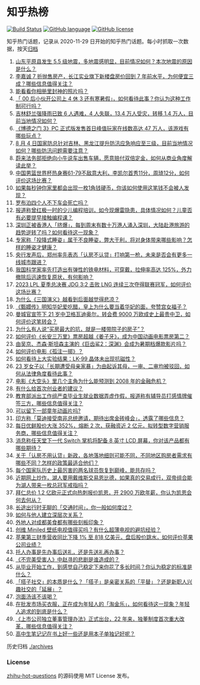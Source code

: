 # 知乎热榜
[![Build Status](https://github.com/ToWeLong/zhihu-hot-questions/workflows/CI/badge.svg)](https://github.com/ToWeLong/zhihu-hot-questions/actions)
[![GitHub language](https://img.shields.io/badge/language-golang-orange.svg)](https://golang.org/)
[![GitHub license](https://img.shields.io/github/license/ToWeLong/zhihu-hot-questions)](https://github.com/ToWeLong/zhihu-hot-questions/blob/main/LICENSE)

知乎热门话题，记录从 2020-11-29 日开始的知乎热门话题。每小时抓取一次数据，按天[归档](./archives)

<!-- BEGIN -->

1. [山东平原县发生 5.5 级地震，多地震感明显，目前情况如何？本次地震的原因是什么？](https://www.zhihu.com/question/615880829)
1. [李嘉诚 7 折抛售房产，长江实业旗下新楼盘房价回到 7 年前水平，为何便宜三成？哪些信息值得关注？](https://www.zhihu.com/question/615775834)
1. [能看看你相册里封神的照片吗？](https://www.zhihu.com/question/608906016)
1. [「 00 后小伙开公司上 4 休 3 还有寒暑假」，如何看待此事？你认为这种工作制可行吗？](https://www.zhihu.com/question/615597209)
1. [吉林舒兰强降雨已致 6 人遇难，4 人失联，13.4 万人受灾，转移 1.4 万人，目前当地情况如何？](https://www.zhihu.com/question/615776145)
1. [《博德之门 3》PC 正式版发售首日峰值玩家在线数高达  47 万人，该游戏有哪些玩点？](https://www.zhihu.com/question/615643443)
1. [8 月 4 日国家防总针对吉林、黑龙江提升防汛应急响应至三级，目前当地情况如何？哪些防汛问题需要注意？](https://www.zhihu.com/question/615649122)
1. [蔚来法务部拒绝向小牛说车出售车辆，愿意赔付双倍定金，如何从商业角度解读此举？](https://www.zhihu.com/question/615789006)
1. [中国男篮世界杯热身赛61-79不敌意大利，李凯尔首秀11分，周琦12分，如何评价这场比赛？](https://www.zhihu.com/question/615881862)
1. [如果每秒钟你家里都会出现一枚1角钱硬币，你该如何使用这笔钱不会被人发现？](https://www.zhihu.com/question/613588464)
1. [罗布泊四个人不下车会死亡吗？](https://www.zhihu.com/question/615519308)
1. [报道称曾红极一时的少儿编程培训，如今现爆雷隐患，具体情况如何？儿童否有必要提早接触编程课？](https://www.zhihu.com/question/615798625)
1. [深圳正被香港人「挤爆」，每到周末有数十万港人涌入深圳，大陆赴港旅游的趋势逆转了吗？如何看待这一现象？](https://www.zhihu.com/question/615595021)
1. [专家称「投降式睡姿」属于不良睡姿，弊大于利，将对身体带来哪些影响？怎样的睡姿才健康？](https://www.zhihu.com/question/615756137)
1. [央行发声后，郑州率先表态「认房不认贷」打响第一枪，未来是否会有更多一线城市跟进？](https://www.zhihu.com/question/615678155)
1. [我国科学家率先打造出有弹性的铁电材料，可穿戴，拉伸率高达 125%，外力撤除后迅速恢复原状，有何影响？](https://www.zhihu.com/question/615568746)
1. [2023 LPL 夏季总决赛 JDG 3:2 击败 LNG 连续三次夺得联赛冠军，如何评价这场比赛？](https://www.zhihu.com/question/615792579)
1. [为什么《三国演义》越看到后面越觉得悲凉？](https://www.zhihu.com/question/395022342)
1. [《甄嬛传》明知华妃爱吃醋，皇上为什么要当着华妃的面，夸赞宫女福子？](https://www.zhihu.com/question/599388934)
1. [曼城官宣签下 21 岁中卫格瓦迪奥尔，转会费 9000 万欧成史上最贵中卫，如何评价这笔转会？](https://www.zhihu.com/question/615800773)
1. [为什么有人说“买房最大的坑，就是一楼带院子的房子”？](https://www.zhihu.com/question/545097241)
1. [如何评价《长安三万里》票房超越《姜子牙》，成为中国动画电影票房第二？](https://www.zhihu.com/question/615614275)
1. [由吴京、杰森·斯坦森主演的《巨齿鲨2：深渊》会成为暑期档爆款影片吗？](https://www.zhihu.com/question/615238866)
1. [如何评价电影《孤注一掷》？](https://www.zhihu.com/question/615396611)
1. [如何看待上大实验结果：LK-99 晶体未出现抗磁性？](https://www.zhihu.com/question/615418752)
1. [23 岁女子以「长期遭受母亲家暴」为由起诉其母，一审、二审均被驳回，如何从法律角度看待此事？](https://www.zhihu.com/question/615396434)
1. [电影《大空头》里几个主角为什么能预测到 2008 年的金融危机？](https://www.zhihu.com/question/611538988)
1. [有什么给首次创业者的建议？](https://www.zhihu.com/question/315164985)
1. [教育部派出工作组严查毕业生就业数据弄虚作假，报道称有辅导员打感情牌催签三方，哪些信息值得关注？](https://www.zhihu.com/question/615759217)
1. [可以留下一部童年动画片吗?](https://www.zhihu.com/question/614042948)
1. [印方称「莫迪接受南非总统邀请，期待出席金砖峰会」，透露了哪些信息？](https://www.zhihu.com/question/615604718)
1. [每日优鲜股价大涨 352%，熔断 2 次，获融资近 2 亿元，拟转型数字营销服务商，哪些信息值得关注？](https://www.zhihu.com/question/615723962)
1. [消息称任天堂下一代 Switch 掌机将配备 8 英寸 LCD 屏幕，你对该产品都有哪些期待？](https://www.zhihu.com/question/615378777)
1. [关于「认房不用认贷」新政，各地落地细则可能不同，不同地区购房者需求有哪些不同？怎样的政策最适合他们？](https://www.zhihu.com/question/615678581)
1. [每个国家队历史上最厉害的两名球员恢复到巅峰，能共存吗？](https://www.zhihu.com/question/615406295)
1. [近期网上炒作，湖人要用戴维斯交易恩比德，如果真的交易成行，双帝组合能为湖人带来一枚总冠军戒指吗？](https://www.zhihu.com/question/615403766)
1. [拜仁总价 1.2 亿欧元正式向热刺报价凯恩，开 2900 万欧年薪，你认为凯恩会何去何从？](https://www.zhihu.com/question/615772017)
1. [长途出行时无聊的「交通时间」，你一般如何度过？](https://www.zhihu.com/question/615307671)
1. [如何与他人建立深层次关系？](https://www.zhihu.com/question/613870915)
1. [外地人对成都美食都有哪些刻板印象？](https://www.zhihu.com/question/615721910)
1. [创维 Miniled 壁纸电视值得买吗？有什么超薄电视的避坑经验？](https://www.zhihu.com/question/615645630)
1. [苹果第三财季营收同比下降 1% 至 818 亿美元，盘后股价跳水，如何评价苹果公司业绩？](https://www.zhihu.com/question/615566136)
1. [托人办事是先办事后送礼，还是先送礼再办事？](https://www.zhihu.com/question/605363398)
1. [《不完美受害人》中赵寻的悲剧是谁造成的？](https://www.zhihu.com/question/614592267)
1. [从毕业开始工作，到感觉自己稳定下来你花了多长时间？你认为稳定的标准是什么？](https://www.zhihu.com/question/615341197)
1. [「搭子社交」的本质是什么？「搭子」是亲密关系的「平替」？还是新职人兴趣社交的「延展」？](https://www.zhihu.com/question/613869981)
1. [泡面汤该不该喝？](https://www.zhihu.com/question/607447925)
1. [在批发市场买衣服，正在成为年轻人的「淘金乐」，如何看待这一现象？年轻人追求的到底是什么？](https://www.zhihu.com/question/615598953)
1. [《上市公司独立董事管理办法》正式出台，22 年来，独董制度首次重大改革，哪些信息值得关注？](https://www.zhihu.com/question/615686244)
1. [高中生笔记记在书上好一些还是用本子单独记好呢？](https://www.zhihu.com/question/614233484)

<!-- END -->

历史归档 [./archives](./archives)


### License
[zhihu-hot-questions](https://github.com/towelong/zhihu-hot-questions) 的源码使用 MIT License 发布。